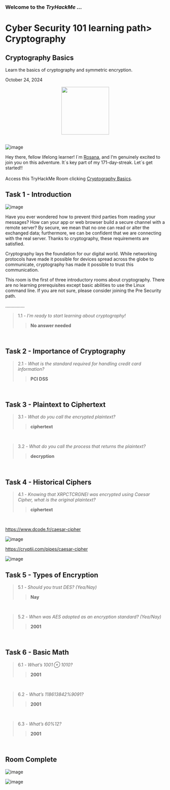 <h3> Welcome to the <em>TryHackMe ...</em></h3>
<h1>Cyber Security 101 learning path> Cryptography</h1>
<h2>Cryptography Basics</h2>
<p>Learn the basics of cryptography and symmetric encryption.</p>
<p>October 24, 2024<br></p>

<div style="display: flex; justify-content: center; align-items: center;">
    <img src="https://github.com/user-attachments/assets/c397fb1d-1e11-4aab-bee6-fa4bb4b88f0c" width="150px" height="150px"/>
</div>
<br>

![image](https://github.com/user-attachments/assets/d309ef43-9bee-4366-ab8b-5eed26e10e0d)


<p>Hey there, fellow lifelong learner! I´m <a href="https://www.linkedin.com/in/rosanafssantos/">Rosana</a>, and I’m genuinely excited to join you on this adventure. It´s key part of my 171-day-streak. Let´s get started!!<br><br>
Access this TryHackMe Room clicking <a href="https://tryhackme.com/r/room/cryptographybasics">Cryptography Basics</a>.</p>

<h2>Task 1 - Introduction</h2>

![image](https://github.com/user-attachments/assets/928dc861-1ce0-4146-aa1b-b26a4b85f025)


<p>Have you ever wondered how to prevent third parties from reading your messages? How can your app or web browser build a secure channel with a remote server? By secure, we mean that no one can read or alter the exchanged data; furthermore, we can be confident that we are connecting with the real server. Thanks to cryptography, these requirements are satisfied.<br>

Cryptography lays the foundation for our digital world. While networking protocols have made it possible for devices spread across the globe to communicate, cryptography has made it possible to trust this communication.<br>

This room is the first of three introductory rooms about cryptography. There are no learning prerequisites except basic abilities to use the Linux command line. If you are not sure, please consider joining the Pre Security path.</p>

<p>...............</p>

> 1.1 - <em>I’m ready to start learning about cryptography!</em><br>
>> <strong>No answer needed</strong><br>
<p><br></p>


<h2>Task 2 - Importance of Cryptography</h2>

> 2.1 - <em>What is the standard required for handling credit card information?</em><br>
>> <strong>PCI DSS</strong><br>
<p><br></p>

<h2>Task 3 - Plaintext to Ciphertext</h2>

> 3.1 - <em>What do you call the encrypted plaintext?</em><br>
>> <strong>ciphertext</strong><br>
<p><br></p>

> 3.2 - <em>What do you call the process that returns the plaintext?</em><br>
>> <strong>decryption</strong><br>
<p><br></p>

<h2>Task 4 - Historical Ciphers</h2>

> 4.1 - <em>Knowing that XRPCTCRGNEI was encrypted using Caesar Cipher, what is the original plaintext?</em><br>
>> <strong>ciphertext</strong><br>
<p><br></p>

https://www.dcode.fr/caesar-cipher

![image](https://github.com/user-attachments/assets/41e9f865-2490-4576-ac5b-72bdaa92d73d)

https://cryptii.com/pipes/caesar-cipher

![image](https://github.com/user-attachments/assets/9dbee22c-04e3-4b7b-86f2-1adbf9e1246b)

<h2>Task 5 - Types of Encryption</h2>

> 5.1 - <em>Should you trust DES? (Yea/Nay)</em><br>
>> <strong>Nay</strong><br>
<p><br></p>

> 5.2 - <em>When was AES adopted as an encryption standard? (Yea/Nay)</em><br>
>> <strong>2001</strong><br>
<p><br></p>

<h2>Task 6 - Basic Math</h2>

> 6.1 - <em>What’s 1001 ⊕ 1010?</em><br>
>> <strong>2001</strong><br>
<p><br></p>

> 6.2 - <em>What’s 118613842%9091?</em><br>
>> <strong>2001</strong><br>
<p><br></p>

> 6.3 - <em>What’s 60%12?</em><br>
>> <strong>2001</strong><br>
<p><br></p>

<h2>Room Complete</h2>

![image](https://github.com/user-attachments/assets/c70deb5a-ea81-4531-b177-2023e655cc7d)

![image](https://github.com/user-attachments/assets/30bdf43a-b33b-45e2-928b-340aa8da8651)


